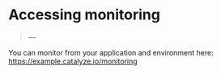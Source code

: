 # Accessing monitoring

> —


You can monitor from your application and environment here:
https://example.catalyze.io/monitoring
